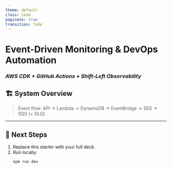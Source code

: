 ```yaml
---
theme: default
class: lead
paginate: true
transition: fade
---
```


# Event-Driven Monitoring & DevOps Automation

### _AWS CDK + GitHub Actions + Shift-Left Observability_

## 🏗️ System Overview

> Event flow: API → Lambda → DynamoDB → EventBridge → SES → SQS (+ DLQ)

---

## 🧩 Next Steps

1. Replace this starter with your full deck.
2. Run locally:
   ```bash
   npm run dev
   ```
